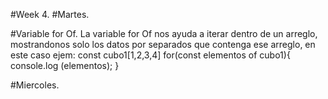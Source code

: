 #Week 4.
#Martes.
  
  #Variable for Of.
  La variable for Of nos ayuda a iterar dentro de un arreglo, mostrandonos solo 
  los datos por separados que contenga ese arreglo, en este caso ejem:
  const cubo1[1,2,3,4]
  for(const elementos of cubo1){
  console.log (elementos);
  }
  

#Miercoles.
